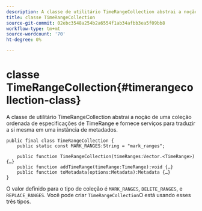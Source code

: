 ```yaml
---
description: A classe de utilitário TimeRangeCollection abstrai a noção de uma coleção ordenada de especificações de TimeRange e fornece serviços para traduzir a si mesma em uma instância de metadados.
title: classe TimeRangeCollection
source-git-commit: 02ebc3548a254b2a6554f1ab34afbb3ea5f09bb8
workflow-type: tm+mt
source-wordcount: '70'
ht-degree: 0%

---
```


# classe TimeRangeCollection{#timerangecollection-class}

A classe de utilitário TimeRangeCollection abstrai a noção de uma coleção ordenada de especificações de TimeRange e fornece serviços para traduzir a si mesma em uma instância de metadados.

<!--<a id="section_D87AA7BC628D458DAB12D5247AD34B41"></a>-->

```
public final class TimeRangeCollection { 
    public static const MARK_RANGES:String = "mark_ranges"; 
  
    public function TimeRangeCollection(timeRanges:Vector.<TimeRange>) {…} 
    public function addTimeRange(timeRange:TimeRange):void {…} 
    public function toMetadata(options:Metadata):Metadata {…} 
}
```

O valor definido para o tipo de coleção é `MARK_RANGES`, `DELETE_RANGES`, e `REPLACE_RANGES`. Você pode criar `TimeRangeCollection`O está usando esses três tipos.
